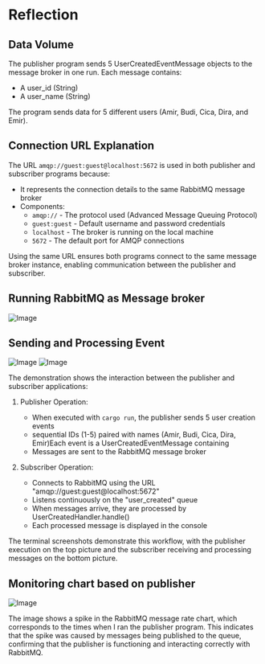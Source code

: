 # Reflection

## Data Volume
The publisher program sends 5 UserCreatedEventMessage objects to the message broker in one run. Each message contains:
- A user_id (String)
- A user_name (String)

The program sends data for 5 different users (Amir, Budi, Cica, Dira, and Emir).

## Connection URL Explanation
The URL `amqp://guest:guest@localhost:5672` is used in both publisher and subscriber programs because:
- It represents the connection details to the same RabbitMQ message broker
- Components:
  - `amqp://` - The protocol used (Advanced Message Queuing Protocol)
  - `guest:guest` - Default username and password credentials
  - `localhost` - The broker is running on the local machine
  - `5672` - The default port for AMQP connections

Using the same URL ensures both programs connect to the same message broker instance, enabling communication between the publisher and subscriber.

## Running RabbitMQ as Message broker

![Image](https://github.com/user-attachments/assets/46e969af-9d3c-46bc-bfe5-4c859cf42961)

## Sending and Processing Event

![Image](https://github.com/user-attachments/assets/63204fe2-5d19-47bf-8fbe-82ea6415b00b)
![Image](https://github.com/user-attachments/assets/b84ad69d-7d4d-428c-807a-fd16b45094d1)

The demonstration shows the interaction between the publisher and subscriber applications:

1. Publisher Operation:
   - When executed with `cargo run`, the publisher sends 5 user creation events
   -  sequential IDs (1-5) paired with names (Amir, Budi, Cica, Dira, Emir)Each event is a UserCreatedEventMessage containing
   - Messages are sent to the RabbitMQ message broker

2. Subscriber Operation:
   - Connects to RabbitMQ using the URL "amqp://guest:guest@localhost:5672"
   - Listens continuously on the "user_created" queue
   - When messages arrive, they are processed by UserCreatedHandler.handle()
   - Each processed message is displayed in the console

The terminal screenshots demonstrate this workflow, with the publisher execution on the top picture and the subscriber receiving and processing messages on the bottom picture.

## Monitoring chart based on publisher

![Image](https://github.com/user-attachments/assets/6e3947e6-ac36-49af-98a3-cc01ebac98a0)

The image shows a spike in the RabbitMQ message rate chart, which corresponds to the times when I ran the publisher program. This indicates that the spike was caused by messages being published to the queue, confirming that the publisher is functioning and interacting correctly with RabbitMQ.   